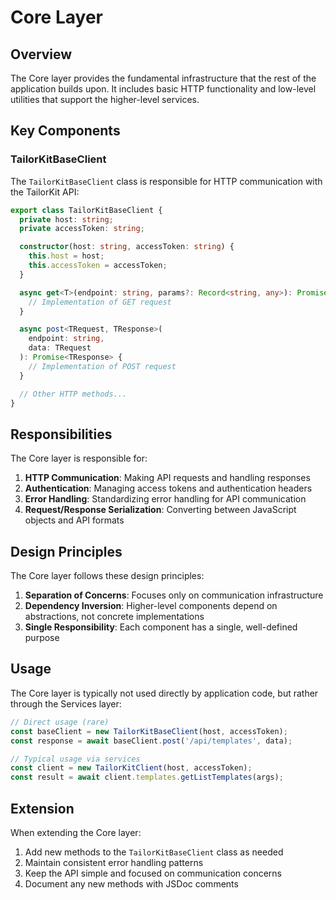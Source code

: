 # Core Layer

## Overview

The Core layer provides the fundamental infrastructure that the rest of the application builds upon. It includes basic HTTP functionality and low-level utilities that support the higher-level services.

## Key Components

### TailorKitBaseClient

The `TailorKitBaseClient` class is responsible for HTTP communication with the TailorKit API:

```typescript
export class TailorKitBaseClient {
  private host: string;
  private accessToken: string;

  constructor(host: string, accessToken: string) {
    this.host = host;
    this.accessToken = accessToken;
  }

  async get<T>(endpoint: string, params?: Record<string, any>): Promise<T> {
    // Implementation of GET request
  }

  async post<TRequest, TResponse>(
    endpoint: string,
    data: TRequest
  ): Promise<TResponse> {
    // Implementation of POST request
  }

  // Other HTTP methods...
}
```

## Responsibilities

The Core layer is responsible for:

1. **HTTP Communication**: Making API requests and handling responses
2. **Authentication**: Managing access tokens and authentication headers
3. **Error Handling**: Standardizing error handling for API communication
4. **Request/Response Serialization**: Converting between JavaScript objects and API formats

## Design Principles

The Core layer follows these design principles:

1. **Separation of Concerns**: Focuses only on communication infrastructure
2. **Dependency Inversion**: Higher-level components depend on abstractions, not concrete implementations
3. **Single Responsibility**: Each component has a single, well-defined purpose

## Usage

The Core layer is typically not used directly by application code, but rather through the Services layer:

```typescript
// Direct usage (rare)
const baseClient = new TailorKitBaseClient(host, accessToken);
const response = await baseClient.post('/api/templates', data);

// Typical usage via services
const client = new TailorKitClient(host, accessToken);
const result = await client.templates.getListTemplates(args);
```

## Extension

When extending the Core layer:

1. Add new methods to the `TailorKitBaseClient` class as needed
2. Maintain consistent error handling patterns
3. Keep the API simple and focused on communication concerns
4. Document any new methods with JSDoc comments
